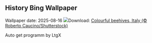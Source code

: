 ## History Bing Wallpaper
Wallpaper date: 2025-08-16
![](https://www.bing.com/th?id=OHR.ColorfulBeehives_EN-IN5686651222_UHD.jpg&w=1000)Download: [Colourful beehives, Italy (© Roberto Caucino/Shutterstock)](https://www.bing.com/th?id=OHR.ColorfulBeehives_EN-IN5686651222_UHD.jpg)

Auto get programm by LtgX
